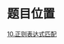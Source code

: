 <!--
 * @Autor: Guo Kainan
 * @Date: 2021-09-14 11:55:22
 * @LastEditors: Guo Kainan
 * @LastEditTime: 2021-09-14 11:55:22
 * @Description: 
-->
# 题目位置
[10.正则表达式匹配](https://leetcode-cn.com/problems/regular-expression-matching/)